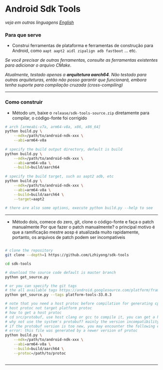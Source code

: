 # Android Sdk Tools
*veja em outras linguagens [English](/README.md)*

### Para que serve
* Construi ferramentas de plataforma e ferramentas de construção para Android, como `aapt aapt2 aidl zipalign adb fastboot` ... etc.

*Se você precisar de outras ferramentas, consulte as ferramentas existentes para adicionar o arquivo CMake*.

*Atualmente, testado apenas a **arquitetura aarch64***.
*Não testado para outras arquiteturas, então não posso garantir que funcionará, embora tenha suporte para compilação cruzada (cross-compiling)*

 **** 
 
### Como construir

- Método um, baixe o `release/sdk-tools-source.zip` diretamente para compilar, o código-fonte foi corrigido

```bash
# arch [armeabi-v7a, arm64-v8a, x86, x86_64]
python build.py \
    --ndk=/path/to/android-ndk-xxx \
    --abi=arm64-v8a
    
# specify the build output directory, default is build
python build.py \
    --ndk=/path/to/android-ndk-xxx \
    --abi=arm64-v8a \
    --build=build/aarch64
    
# specify the build target, such as aapt2 adb, etc
python build.py \
    --ndk=/path/to/android-ndk-xxx \
    --abi=arm64-v8a \
    --build=build/aarch64 \
    --target=aapt2
    
# there are also some options, execute python build.py --help to see

```

 **** 
 
- Método dois, comece do zero, git, clone o código-fonte e faça o patch manualmente
Por que fazer o patch manualmente? o principal motivo é que a ramificação mestre aosp é atualizada muito rapidamente, portanto, os arquivos de patch podem ser incompatíveis

```bash

# clone the repository
git clone --depth=1 https://github.com/Lzhiyong/sdk-tools

cd sdk-tools

# download the source code default is master branch
python get_source.py

# or you can specify the git tags
# the all available tags https://android.googlesource.com/platform/frameworks/base/+refs
python get_source.py --tags platform-tools-33.0.3

# note that you need a host protoc before compilation for generating cpp files
# host protoc not target platform protoc
# how to get a host protoc
# cd src/protobuf, use host clang or gcc to compile it, you can get a host protoc
# why not use the system's protobuf? mainly the version incompatibility
# if the protobuf version is too new, you may encounter the following error
# error: this file was generated by a newer version of protoc
python build.py \
    --ndk=/path/to/android-ndk-xxx \
    --abi=arm64-v8a \
    --build=build/aarch64 \
    --protoc=/path/to/protoc
    
```

 **** 
 
